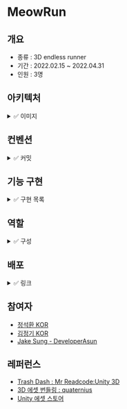 # MeowRun
## 개요
- 종류 : 3D endless runner 
- 기간 : 2022.02.15 ~ 2022.04.31
- 인원 : 3명

## 아키텍처
<details>
<summary>✅ 이미지</summary>

 - will be added
</details>

## 컨벤션
<details>
<summary>✅ 커밋</summary>

1. feat : 기능 개발 및 추가
1. bug : 버그 수정
1. docs : 리드미 등 문서 작성
1. chore : 에셋 업로드, 세팅, 메타 파일 등 그 외 파일 수정
1. refactor : 기존 코드 개선
1. test : 테스트 코드 작성
</details>

## 기능 구현
<details>
<summary>✅ 구현 목록</summary>

### 유니티
1. 플레이어 : movement/jump, life/health, animation
1. 적 : idle, track, fire, die
1. 맵 디자인 : terrain, platforms
1. 레벨/씬 설계 : easy, intermediate, difficult

### 웹
1. 랜딩 페이지 : MeowRun 소개
1. 반응형 웹디자인 : 내용 추가 예정
1. 로그인 : 내용 추가 예정
</details>

## 역할
<details>
<summary>✅ 구성</summary>

### 유니티
1. 석환 : 유니티 클라이언트 => 플레이어 로직, View UI 설계
1. Jake : 유니티 클라이언트 => 적 로직, 맵 디자인

### 웹
1. 정기 : 웹 서버, 웹 클라이언트 (메인)
1. Jake : 웹 서버, 웹 클라이언트 (서브)
</details>

## 배포 
<details>
<summary>✅ 링크</summary>
  
### 유니티 
- [link will be added]()
### 웹
- [link will be added]()
</details>

  
## 참여자
- [정석환 KOR](https://github.com/jshhhhh)
- [김정기 KOR](https://github.com/omago123)
- [Jake Sung - DeveloperAsun](https://github.com/developerasun)

## 레퍼런스 
- [Trash Dash : Mr Readcode:Unity 3D](https://youtu.be/vxCSpTwI9PM)
- [3D 에셋 번들링 : quaternius](https://www.patreon.com/quaternius)
- [Unity 에셋 스토어](https://assetstore.unity.com/)
